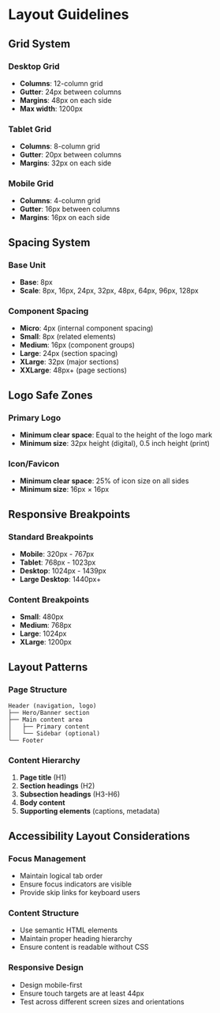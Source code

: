 # Layout Guidelines

## Grid System

### Desktop Grid
- **Columns**: 12-column grid
- **Gutter**: 24px between columns
- **Margins**: 48px on each side
- **Max width**: 1200px

### Tablet Grid
- **Columns**: 8-column grid
- **Gutter**: 20px between columns
- **Margins**: 32px on each side

### Mobile Grid
- **Columns**: 4-column grid
- **Gutter**: 16px between columns
- **Margins**: 16px on each side

## Spacing System

### Base Unit
- **Base**: 8px
- **Scale**: 8px, 16px, 24px, 32px, 48px, 64px, 96px, 128px

### Component Spacing
- **Micro**: 4px (internal component spacing)
- **Small**: 8px (related elements)
- **Medium**: 16px (component groups)
- **Large**: 24px (section spacing)
- **XLarge**: 32px (major sections)
- **XXLarge**: 48px+ (page sections)

## Logo Safe Zones

### Primary Logo
- **Minimum clear space**: Equal to the height of the logo mark
- **Minimum size**: 32px height (digital), 0.5 inch height (print)

### Icon/Favicon
- **Minimum clear space**: 25% of icon size on all sides
- **Minimum size**: 16px × 16px

## Responsive Breakpoints

### Standard Breakpoints
- **Mobile**: 320px - 767px
- **Tablet**: 768px - 1023px
- **Desktop**: 1024px - 1439px
- **Large Desktop**: 1440px+

### Content Breakpoints
- **Small**: 480px
- **Medium**: 768px
- **Large**: 1024px
- **XLarge**: 1200px

## Layout Patterns

### Page Structure
```
Header (navigation, logo)
├── Hero/Banner section
├── Main content area
│   ├── Primary content
│   └── Sidebar (optional)
└── Footer
```

### Content Hierarchy
1. **Page title** (H1)
2. **Section headings** (H2)
3. **Subsection headings** (H3-H6)
4. **Body content**
5. **Supporting elements** (captions, metadata)

## Accessibility Layout Considerations

### Focus Management
- Maintain logical tab order
- Ensure focus indicators are visible
- Provide skip links for keyboard users

### Content Structure
- Use semantic HTML elements
- Maintain proper heading hierarchy
- Ensure content is readable without CSS

### Responsive Design
- Design mobile-first
- Ensure touch targets are at least 44px
- Test across different screen sizes and orientations

